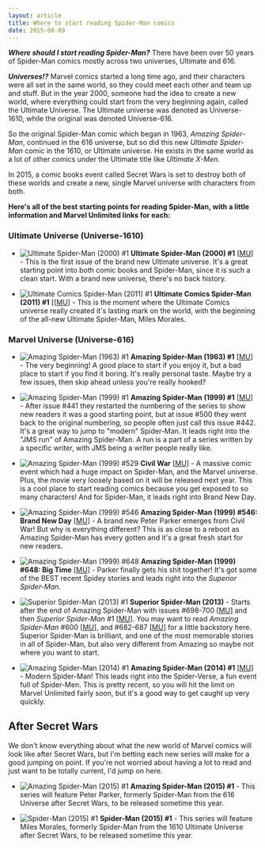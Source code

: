 ```yaml
---
layout: article
title: Where to start reading Spider-Man comics
date: 2015-08-09
---
```


***Where should I start reading Spider-Man?*** There have been over 50 years of Spider-Man comics mostly across two universes, Ultimate and 616.

***Universes!?*** Marvel comics started a long time ago, and their characters were all set in the same world, so they could meet each other and team up and stuff. But in the year 2000, someone had the idea to create a new world, where everything could start from the very beginning again, called the Ultimate Universe. The Ultimate universe was denoted as Universe-1610, while the original was denoted Universe-616.

So the original Spider-Man comic which began in 1963, *Amazing Spider-Man*, continued in the 616 universe, but so did this new *Ultimate Spider-Man* comic in the 1610, or Ultimate universe. He exists in the same world as a lot of other comics under the Ultimate title like *Ultimate X-Men*.

In 2015, a comic books event called Secret Wars is set to destroy both of these worlds and create a new, single Marvel universe with characters from both.

**Here's all of the best starting points for reading Spider-Man, with a little information and Marvel Unlimited links for each:**

### Ultimate Universe (Universe-1610)

- ![Ultimate Spider-Man (2000) #1](/assets/where-to-start-reading-spiderman/thumb-usm1.jpg)
**Ultimate Spider-Man (2000) #1** [[MU](http://marvel.com/comics/issue/4372/ultimate_spider-man_2000_1)] - This is the first issue of the brand new Ultimate universe. It's a great starting point into both comic books and Spider-Man, since it is such a clean start. With a brand new universe, there's no back history.

- ![Ultimate Comics Spider-Man (2011) #1](/assets/where-to-start-reading-spiderman/thumb-miles_1.jpg)
**Ultimate Comics Spider-Man (2011) #1** [[[MU](http://marvel.com/comics/issue/38394/ultimate_comics_spider-man_2011_1)] - This is the moment where the Ultimate Comics universe really created it's lasting mark on the world, with the beginning of the all-new Ultimate Spider-Man, Miles Morales.

### Marvel Universe (Universe-616)

- ![Amazing Spider-Man (1963) #1](/assets/where-to-start-reading-spiderman/thumb-1.jpg)
**Amazing Spider-Man (1963) #1** [[MU](http://marvel.com/comics/issue/6482/amazing_spider-man_1963_1)] - The very beginning! A good place to start if you enjoy it, but a bad place to start if you find it boring. It's really personal taste. Maybe try a few issues, then skip ahead unless you're really hooked?

- ![Amazing Spider-Man (1999) #1](/assets/where-to-start-reading-spiderman/thumb-442.jpg)
**Amazing Spider-Man (1999) #1** [[MU](http://marvel.com/comics/issue/37894/amazing_spider-man_1999_1)] - After issue #441 they restarted the numbering of the series to show new readers it was a good starting point, but at issue #500 they went back to the original numbering, so people often just call this issue #442. It's a great way to jump to "modern" Spider-Man. It leads right into the "JMS run" of Amazing Spider-Man. A run is a part of a series written by a specific writer, with JMS being a writer people really like.

- ![Amazing Spider-Man (1999) #529](/assets/where-to-start-reading-spiderman/thumb-civil_war2.jpg)
**Civil War** [[MU](http://marvel.com/comics/discover/114/civil-war-the-complete-event)] - A massive comic event which had a huge impact on Spider-Man, and the Marvel universe. Plus, the movie very loosely based on it will be released next year. This is a cool place to start reading comics because you get exposed to so many characters! And for Spider-Man, it leads right into Brand New Day.

- ![Amazing Spider-Man (1999) #546](/assets/where-to-start-reading-spiderman/thumb-546.jpg)
**Amazing Spider-Man (1999) #546: Brand New Day** [[MU](http://marvel.com/comics/issue/17338/amazing_spider-man_1999_546)] - A brand new Peter Parker emerges from Civil War! But why is everything different? This is as close to a reboot as Amazing Spider-Man has every gotten and it's a great fresh start for new readers.

- ![Amazing Spider-Man (1999) #648](/assets/where-to-start-reading-spiderman/thumb-648.jpg)
**Amazing Spider-Man (1999) #648: Big Time** [[MU](http://marvel.com/comics/issue/34135/amazing_spider-man_1999_648)] - Parker finally gets his shit together! It's got some of the BEST recent Spidey stories and leads right into the *Superior Spider-Man*.

- ![Superior Spider-Man (2013) #1](/assets/where-to-start-reading-spiderman/thumb-ssm.jpg)
**Superior Spider-Man (2013)** - Starts after the end of Amazing Spider-Man with issues #698-700 [[MU](http://marvel.com/comics/issue/40120/amazing_spider-man_1999_698)] and then *Superior Spider-Man* #1 [[MU](http://marvel.com/comics/issue/46462/superior_spider-man_2013_1)]. You may want to read *Amazing Spider-Man* #600 [[MU](http://marvel.com/comics/issue/24407/amazing_spider-man_1999_600)], and #682-687 [[MU](http://marvel.com/comics/issue/40110/amazing_spider-man_1999_682)] for a little backstory here. Superior Spider-Man is brilliant, and one of the most memorable stories in all of Spider-Man, but also very different from Amazing so maybe not where you want to start.

- ![Amazing Spider-Man (2014) #1](/assets/where-to-start-reading-spiderman/thumb-asmv3.jpg)
**Amazing Spider-Man (2014) #1** [[MU](http://marvel.com/comics/issue/45798/amazing_spider-man_2014_1)] - Modern Spider-Man! This leads right into the Spider-Verse, a fun event full of Spider-Men. This is pretty recent, so you will hit the limit on Marvel Unlimited fairly soon, but it's a good way to get caught up very quickly.

## After Secret Wars

We don't know everything about what the new world of Marvel comics will look like after Secret Wars, but I'm betting each new series will make for a good jumping on point. If you're not worried about having a lot to read and just want to be totally current, I'd jump on here.

- ![Amazing Spider-Man (2015) #1](/assets/where-to-start-reading-spiderman/thumb-secret_parker.jpg)
**Amazing Spider-Man (2015) #1** - This series will feature Peter Parker, formerly Spider-Man from the 616 Universe after Secret Wars, to be released sometime this year.

- ![Spider-Man (2015) #1](/assets/where-to-start-reading-spiderman/thumb-secret_miles.jpg)
**Spider-Man (2015) #1** - This series will feature Miles Morales, formerly Spider-Man from the 1610 Ultimate Universe after Secret Wars, to be released sometime this year.
